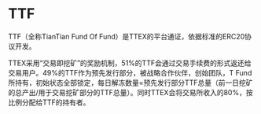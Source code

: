 # 

# TTF

TTF（全称TianTian Fund Of Fund）是TTEX的平台通证，依据标准的ERC20协议开发。

TTEX采用“交易即挖矿”的奖励机制，51%的TTF会通过交易手续费的形式返还给交易用户。49%的TTF作为预先发行部分，被战略合作伙伴，创始团队，T Fund所持有，初始状态全部锁定，每日解冻数量=预先发行部分TTF总量（前一日挖矿的总产出/用于交易挖矿部分的TTF总量）。同时TTEX会将交易所收入的80%，按比例分配给TTF的持有者。

